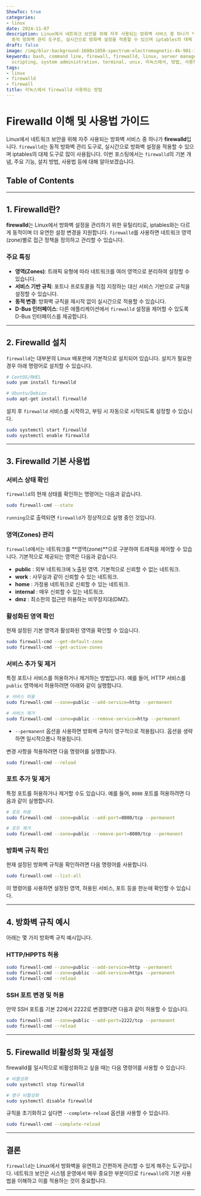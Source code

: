 ```yaml
---
ShowToc: true
categories:
- linux
date: 2024-11-07
description: Linux에서 네트워크 보안을 위해 자주 사용되는 방화벽 서비스 중 하나가 **firewalld**입니다. `firewalld`는
  동적 방화벽 관리 도구로, 실시간으로 방화벽 설정을 적용할 수 있으며 iptables의 대체 도구로 많이 사용됩니다. 이번 포스팅에서는 `firewal...
draft: false
image: /img/blur-background-1680x1050-spectrum-electromagnetic-4k-901-1.jpg
keywords: bash, command line, firewall, firewalld, linux, server management, shell
  scripting, system administration, terminal, unix, 리눅스에서, 방법, 사용하는
tags:
- linux
- firewalld
- firewall
title: 리눅스에서 firewalld 사용하는 방법
---
```


# Firewalld 이해 및 사용법 가이드

Linux에서 네트워크 보안을 위해 자주 사용되는 방화벽 서비스 중 하나가 **firewalld**입니다. `firewalld`는 동적 방화벽 관리 도구로, 실시간으로 방화벽 설정을 적용할 수 있으며 iptables의 대체 도구로 많이 사용됩니다. 이번 포스팅에서는 `firewalld`의 기본 개념, 주요 기능, 설치 방법, 사용법 등에 대해 알아보겠습니다.

## Table of Contents
---
## 1. Firewalld란?

**firewalld**는 Linux에서 방화벽 설정을 관리하기 위한 유틸리티로, iptables와는 다르게 동적이며 더 유연한 설정 변경을 지원합니다. `firewalld`를 사용하면 네트워크 영역(zone)별로 접근 정책을 정의하고 관리할 수 있습니다.

### 주요 특징
- **영역(Zones)**: 트래픽 유형에 따라 네트워크를 여러 영역으로 분리하여 설정할 수 있습니다.
- **서비스 기반 규칙**: 포트나 프로토콜을 직접 지정하는 대신 서비스 기반으로 규칙을 설정할 수 있습니다.
- **동적 변경**: 방화벽 규칙을 재시작 없이 실시간으로 적용할 수 있습니다.
- **D-Bus 인터페이스**: 다른 애플리케이션에서 `firewalld` 설정을 제어할 수 있도록 D-Bus 인터페이스를 제공합니다.

---

## 2. Firewalld 설치

`firewalld`는 대부분의 Linux 배포판에 기본적으로 설치되어 있습니다. 설치가 필요한 경우 아래 명령어로 설치할 수 있습니다.

```bash
# CentOS/RHEL
sudo yum install firewalld

# Ubuntu/Debian
sudo apt-get install firewalld
```

설치 후 `firewalld` 서비스를 시작하고, 부팅 시 자동으로 시작되도록 설정할 수 있습니다.

```bash
sudo systemctl start firewalld
sudo systemctl enable firewalld
```

---

## 3. Firewalld 기본 사용법

### 서비스 상태 확인

`firewalld`의 현재 상태를 확인하는 명령어는 다음과 같습니다.

```bash
sudo firewall-cmd --state
```

`running`으로 출력되면 `firewalld`가 정상적으로 실행 중인 것입니다.

### 영역(Zones) 관리

`firewalld`에서는 네트워크를 **영역(zone)**으로 구분하여 트래픽을 제어할 수 있습니다. 기본적으로 제공되는 영역은 다음과 같습니다.

- **public** : 외부 네트워크에 노출된 영역. 기본적으로 신뢰할 수 없는 네트워크.
- **work** : 사무실과 같이 신뢰할 수 있는 네트워크.
- **home** : 가정용 네트워크로 신뢰할 수 있는 네트워크.
- **internal** : 매우 신뢰할 수 있는 네트워크.
- **dmz** : 최소한의 접근만 허용하는 비무장지대(DMZ).

### 활성화된 영역 확인

현재 설정된 기본 영역과 활성화된 영역을 확인할 수 있습니다.

```bash
sudo firewall-cmd --get-default-zone
sudo firewall-cmd --get-active-zones
```

### 서비스 추가 및 제거

특정 포트나 서비스를 허용하거나 제거하는 방법입니다. 예를 들어, HTTP 서비스를 `public` 영역에서 허용하려면 아래와 같이 실행합니다.

```bash
# 서비스 허용
sudo firewall-cmd --zone=public --add-service=http --permanent

# 서비스 제거
sudo firewall-cmd --zone=public --remove-service=http --permanent
```

- `--permanent` 옵션을 사용하면 방화벽 규칙이 영구적으로 적용됩니다. 옵션을 생략하면 일시적으롬나 적용됩니다.

변경 사항을 적용하려면 다음 명령어를 실행합니다.

```bash
sudo firewall-cmd --reload
```

### 포트 추가 및 제거

특정 포트를 허용하거나 제거할 수도 있습니다. 예를 들어, `8080` 포트를 허용하려면 다음과 같이 실행합니다.

```bash
# 포트 허용
sudo firewall-cmd --zone=public --add-port=8080/tcp --permanent

# 포트 제거
sudo firewall-cmd --zone=public --remove-port=8080/tcp --permanent
```

### 방화벽 규칙 확인

현재 설정된 방화벽 규칙을 확인하려면 다음 명령어를 사용합니다.

```bash
sudo firewall-cmd --list-all
```

이 명령어를 사용하면 설정된 영역, 허용된 서비스, 포트 등을 한눈에 확인할 수 있습니다.

---

## 4. 방화벽 규칙 예시

아래는 몇 가지 방화벽 규칙 예시입니다.

### HTTP/HPPTS 허용

```bash
sudo firewall-cmd --zone=public --add-service=http --permanent
sudo firewall-cmd --zone=public --add-service=https --permanent
sudo firewall-cmd --reload
```

### SSH 포트 변경 및 허용

만약 SSH 포트를 기본 22에서 2222로 변경했다면 다음과 같이 허용할 수 있습니다.

```bash
sudo firewall-cmd --zone=public --add-port=2222/tcp --permanent
sudo firewall-cmd --reload
```

---

## 5. Firewalld 비활성화 및 재설정

firewalld를 일시적으로 비활성화하고 싶을 때는 다음 명령어를 사용할 수 있습니다.

```bash
# 비활성화
sudo systemctl stop firewalld

# 영구 비활성화
sudo systemctl disable firewalld
```

규칙을 초기화하고 싶다면 `--complete-reload` 옵션을 사용할 수 있습니다.

```bash
sudo firewall-cmd --complete-reload
```

---

## 결론

`firewalld`는 Linux에서 방화벽을 유연하고 간편하게 관리할 수 있게 해주는 도구입니다. 네트워크 보안은 시스템 운영에서 매우 중요한 부분이므로 `firewalld`의 기본 사용법을 이해하고 이를 적용하는 것이 중요합니다.

---